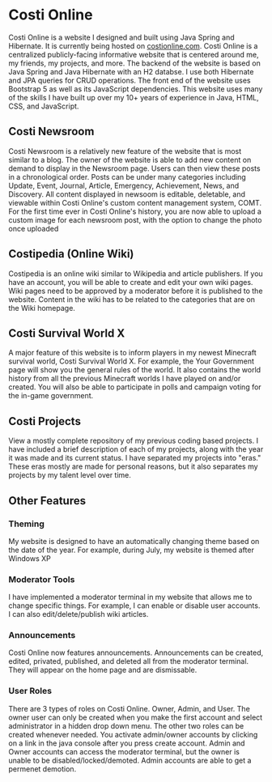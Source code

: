 # Costi Online

Costi Online is a website I designed and built using Java Spring and Hibernate. It is currently being hosted on [costionline.com](costionline.com). Costi Online is a centralized publicly-facing informative website that is centered around me, my friends, my projects, and more. The backend of the website is based on Java Spring and Java Hibernate with an H2 databse. I use both Hibernate and JPA queries for CRUD operations. The front end of the website uses Bootstrap 5 as well as its JavaScript dependencies. This website uses many of the skills I have built up over my 10+ years of experience in Java, HTML, CSS, and JavaScript.

## Costi Newsroom
Costi Newsroom is a relatively new feature of the website that is most similar to a blog. The owner of the website is able to add new content on demand to display in the Newsroom page. Users can then view these posts in a chronological order. Posts can be under many categories including Update, Event, Journal, Article, Emergency, Achievement, News, and Discovery. All content displayed in newsoom is editable, deletable, and viewable within Costi Online's custom content management system, COMT. For the first time ever in Costi Online's history, you are now able to upload a custom image for each newsroom post, with the option to change the photo once uploaded
## Costipedia (Online Wiki)
Costipedia is an online wiki similar to Wikipedia and article publishers. If you have an account, you will be able to create and edit your own wiki pages. Wiki pages need to be approved by a moderator before it is published to the website. Content in the wiki has to be related to the categories that are on the Wiki homepage.
## Costi Survival World X
A major feature of this website is to inform players in my newest Minecraft survival world, Costi Survival World X. For example, the Your Government page will show you the general rules of the world. It also contains the world history from all the previous Minecraft worlds I have played on and/or created. You will also be able to participate in polls and campaign voting for the in-game government.
## Costi Projects
View a mostly complete repository of my previous coding based projects. I have included a brief description of each of my projects, along with the year it was made and its current status. I have separated my projects into "eras." These eras mostly are made for personal reasons, but it also separates my projects by my talent level over time.
## Other Features
### Theming
My website is designed to have an automatically changing theme based on the date of the year. For example, during July, my website is themed after Windows XP
### Moderator Tools
I have implemented a moderator terminal in my website that allows me to change specific things. For example, I can enable or disable user accounts. I can also edit/delete/publish wiki articles.
### Announcements
Costi Online now features announcements. Announcements can be created, edited, privated, published, and deleted all from the moderator terminal. They will appear on the home page and are dismissable.
### User Roles
There are 3 types of roles on Costi Online. Owner, Admin, and User. The owner user can only be created when you make the first account and select administrator in a hidden drop down menu. The other two roles can be created whenever needed. You activate admin/owner accounts by clicking on a link in the java console after you press create account. Admin and Owner accounts can access the moderator terminal, but the owner is unable to be disabled/locked/demoted. Admin accounts are able to get a permenet demotion.

